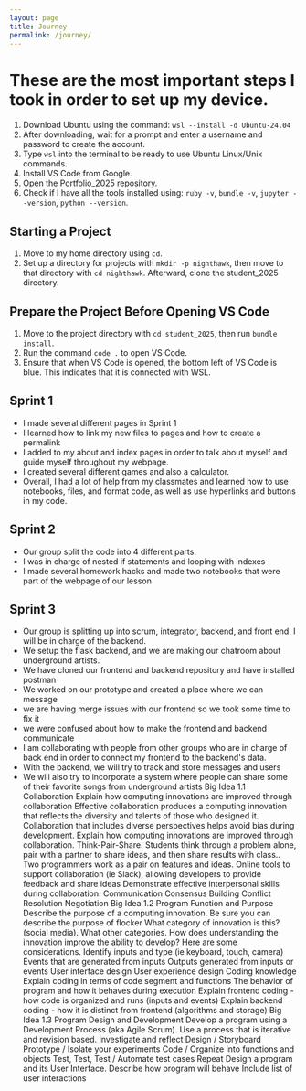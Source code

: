 ```yaml
---
layout: page
title: Journey
permalink: /journey/
---
```


<h1>These are the most important steps I took in order to set up my device.</h1>

<ol>
    <li>Download Ubuntu using the command: <code>wsl --install -d Ubuntu-24.04</code></li>
    <li>After downloading, wait for a prompt and enter a username and password to create the account.</li>
    <li>Type <code>wsl</code> into the terminal to be ready to use Ubuntu Linux/Unix commands.</li>
    <li>Install VS Code from Google.</li>
    <li>Open the Portfolio_2025 repository.</li>
    <li>Check if I have all the tools installed using: <code>ruby -v</code>, <code>bundle -v</code>, <code>jupyter --version</code>, <code>python --version</code>.</li>
</ol>

<h2>Starting a Project</h2>
<ol>
    <li>Move to my home directory using <code>cd</code>.</li>
    <li>Set up a directory for projects with <code>mkdir -p nighthawk</code>, then move to that directory with <code>cd nighthawk</code>. Afterward, clone the student_2025 directory.</li>
</ol>

<h2>Prepare the Project Before Opening VS Code</h2>
<ol> 
    <li>Move to the project directory with <code>cd student_2025</code>, then run <code>bundle install</code>.</li>
    <li>Run the command <code>code .</code> to open VS Code.</li>
    <li>Ensure that when VS Code is opened, the bottom left of VS Code is blue. This indicates that it is connected with WSL.</li>
</ol>

<h2>Sprint 1</h2>
    <ul>
        <li>I made several different pages in Sprint 1
        <li>I learned how to link my new files to pages and how to create a permalink
        <li>I added to my about and index pages in order to talk about myself and guide myself throughout my webpage. 
        <li>I created several different games and also a calculator.
        <li>Overall, I had a lot of help from my classmates and learned how to use notebooks, files, and format code, as well as use hyperlinks and buttons in my code.
        </ul>
<h2>Sprint 2</h2>
    <ul>
        <li>Our group split the code into 4 different parts. 
        <li>I was in charge of nested if statements and looping with indexes
        <li>I made several homework hacks and made two notebooks that were part of the webpage of our lesson
        </ul>
<h2>Sprint 3</h2>
    <ul>    
        <li>Our group is splitting up into scrum, integrator, backend, and front end. I will be in charge of the backend.
        <li>We setup the flask backend, and we are making our chatroom about underground artists.
        <li>We have cloned our frontend and backend repository and have installed postman
        <li>We worked on our prototype and created a place where we can message 
        <li>we are having merge issues with our frontend so we took some time to fix it
        <li>we were confused about how to make the frontend and backend communicate
        <li>I am collaborating with people from other groups who are in charge of back end in order to connect my frontend to the backend's data.
        <li>With the backend, we will try to track and store messages and users
        <li>We will also try to incorporate a system where people can share some of their favorite songs from underground artists
<body>Big Idea 1.1 Collaboration
Explain how computing innovations are improved through collaboration
Effective collaboration produces a computing innovation that reflects the diversity and talents of those who designed it.
Collaboration that includes diverse perspectives helps avoid bias during development.
Explain how computing innovations are improved through collaboration.
Think-Pair-Share.  Students think through a problem alone, pair with a partner to share ideas, and then share results with class..
Two programmers work as a pair on features and ideas.
Online tools to support collaboration (ie Slack), allowing developers to provide feedback and share ideas
Demonstrate effective interpersonal skills during collaboration.
Communication
Consensus Building
Conflict Resolution
Negotiation
Big Idea 1.2 Program Function and Purpose
Describe the purpose of a computing innovation.  
Be sure you can describe the purpose of flocker
What category of innovation is this?  (social media). 
What other categories.
How does understanding the innovation improve the ability to develop?  Here are some considerations.
Identify inputs and type (ie keyboard, touch, camera)
Events that are generated from inputs
Outputs generated from inputs or events
User interface design
User experience design
Coding knowledge
Explain coding in terms of code segment and functions
The behavior of program and how it behaves during execution
Explain frontend coding - how code is organized and runs (inputs and events)
Explain backend coding - how it is distinct from frontend (algorithms and storage)
Big Idea 1.3  Program Design and Development
Develop a program using a Development Process (aka Agile Scrum).  Use a process that is iterative and revision based.
Investigate and reflect
Design / Storyboard
Prototype / Isolate your experiments
Code / Organize into functions and objects
Test, Test, Test / Automate test cases
Repeat
Design a program and its User Interface.
Describe how program will behave
Include list of user interactions
</body>

<script src="https://utteranc.es/client.js"
        repo="Ellioty15/Elliot_2025"
        issue-term="pathname"
        theme="github-light"
        crossorigin="anonymous"
        async>
</script>